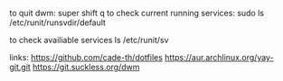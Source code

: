 to quit dwm: super shift q
to check current running services:
sudo ls /etc/runit/runsvdir/default

to check availiable services
ls /etc/runit/sv

links:
https://github.com/cade-th/dotfiles
https://aur.archlinux.org/yay-git.git
https://git.suckless.org/dwm


